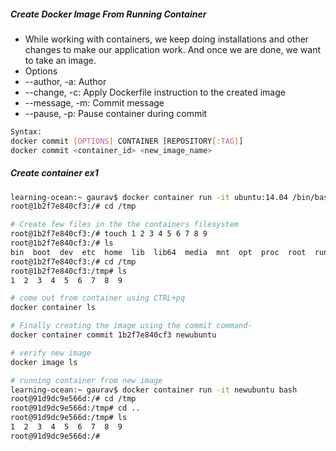 #####  Create Docker Image From Running Container
- While working with containers, we keep doing installations and other changes to make our application work. And once we are done, we want to take an image.
- Options
- --author, -a: Author
- --change, -c: Apply Dockerfile instruction to the created image
- --message, -m: Commit message
- --pause, -p: Pause container during commit
``````sh
Syntax:
docker commit [OPTIONS] CONTAINER [REPOSITORY[:TAG]]
docker commit <container_id> <new_image_name>

``````
#####  Create container ex1

``````sh
learning-ocean:~ gaurav$ docker container run -it ubuntu:14.04 /bin/bash
root@1b2f7e840cf3:/# cd /tmp

# Create few files in the the containers filesystem
root@1b2f7e840cf3:/# touch 1 2 3 4 5 6 7 8 9
root@1b2f7e840cf3:/# ls
bin  boot  dev  etc  home  lib  lib64  media  mnt  opt  proc  root  run  sbin  srv  sys  tmp  usr  var
root@1b2f7e840cf3:/# cd /tmp
root@1b2f7e840cf3:/tmp# ls
1  2  3  4  5  6  7  8  9

# come out from container using CTRL+pq
docker container ls

# Finally creating the image using the commit command-
docker container commit 1b2f7e840cf3 newubuntu

# verify new image
docker image ls

# running container from new image
learning-ocean:~ gaurav$ docker container run -it newubuntu bash
root@91d9dc9e566d:/# cd /tmp
root@91d9dc9e566d:/tmp# cd ..
root@91d9dc9e566d:/tmp# ls
1  2  3  4  5  6  7  8  9
root@91d9dc9e566d:/#
``````
